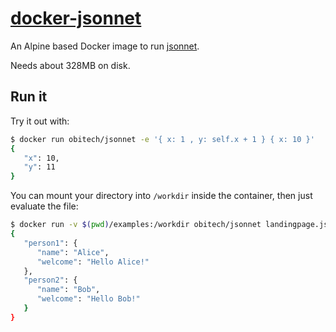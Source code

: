 # [docker-jsonnet](https://github.com/obitech/docker-jsonnet)

An Alpine based Docker image to run [jsonnet](https://jsonnet.org/). 

Needs about 328MB on disk.

## Run it
Try it out with: 
```bash
$ docker run obitech/jsonnet -e '{ x: 1 , y: self.x + 1 } { x: 10 }'
{
   "x": 10,
   "y": 11
}
```

You can mount your directory into `/workdir` inside the container, then just evaluate the file:
```bash
$ docker run -v $(pwd)/examples:/workdir obitech/jsonnet landingpage.jsonnet
{
   "person1": {
      "name": "Alice",
      "welcome": "Hello Alice!"
   },
   "person2": {
      "name": "Bob",
      "welcome": "Hello Bob!"
   }
}
```
